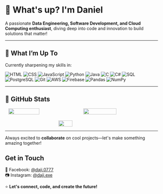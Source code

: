 # 🌊 What's up? I'm Daniel 

A passionate **Data Engineering, Software Development, and Cloud Computing enthusiast**, diving deep into code and innovation to build solutions that matter!  

---

## 🌟 **What I’m Up To**  
Currently sharpening my skills in: 

![HTML](https://img.shields.io/badge/HTML-E34F26?style=for-the-badge&logo=html5&logoColor=white)  ![CSS](https://img.shields.io/badge/CSS-1572B6?style=for-the-badge&logo=css3&logoColor=white)  ![JavaScript](https://img.shields.io/badge/JavaScript-F7DF1E?style=for-the-badge&logo=javascript&logoColor=black)  ![Python](https://img.shields.io/badge/Python-3776AB?style=for-the-badge&logo=python&logoColor=white)  ![Java](https://img.shields.io/badge/Java-007396?style=for-the-badge&logo=java&logoColor=white)  ![C](https://img.shields.io/badge/C-A8B9CC?style=for-the-badge&logo=c&logoColor=black)  ![C#](https://img.shields.io/badge/C%23-239120?style=for-the-badge&logo=c-sharp&logoColor=white)  ![SQL](https://img.shields.io/badge/SQL-003B57?style=for-the-badge&logo=postgresql&logoColor=white)  ![PostgreSQL](https://img.shields.io/badge/PostgreSQL-336791?style=for-the-badge&logo=postgresql&logoColor=white)  ![Git](https://img.shields.io/badge/Git-F05032?style=for-the-badge&logo=git&logoColor=white)  ![AWS](https://img.shields.io/badge/AWS-232F3E?style=for-the-badge&logo=amazon-aws&logoColor=white)  ![Firebase](https://img.shields.io/badge/Firebase-FFCA28?style=for-the-badge&logo=firebase&logoColor=black)  ![Pandas](https://img.shields.io/badge/Pandas-150458?style=for-the-badge&logo=pandas&logoColor=white)  ![NumPy](https://img.shields.io/badge/NumPy-013243?style=for-the-badge&logo=numpy&logoColor=white)

---

## 🌟 **GitHub Stats**  

<div style="display: flex; justify-content: center; gap: 20px; flex-wrap: wrap;">
  <img src="https://github-readme-stats.vercel.app/api?username=DanielHC16&show_icons=true&count_private=true&theme=codeSTACKr&include_all_commits=true&hide_border=true&custom_title=My%20GitHub%20Stats" style="width: 45%;" />
  <img src="https://github-readme-streak-stats.herokuapp.com/?user=DanielHC16&theme=codeSTACKr&hide_border=true" style="width: 46.5%;" />
</div>

<div style="display: flex; justify-content: center; margin-top: 20px;">
  <img src="https://github-readme-stats.vercel.app/api/top-langs/?username=DanielHC16&layout=compact&theme=codeSTACKr&hide_border=true" style="width: 30%;" />
</div>

---
Always excited to **collaborate** on cool projects—let's make something amazing together!

## **Get in Touch**  
📘 Facebook: [@daji.0777](https://facebook.com/daji.0777)  
📷 Instagram: [@daji.exe](https://instagram.com/daji.exe)  

⭐ **Let's connect, code, and create the future!**  
